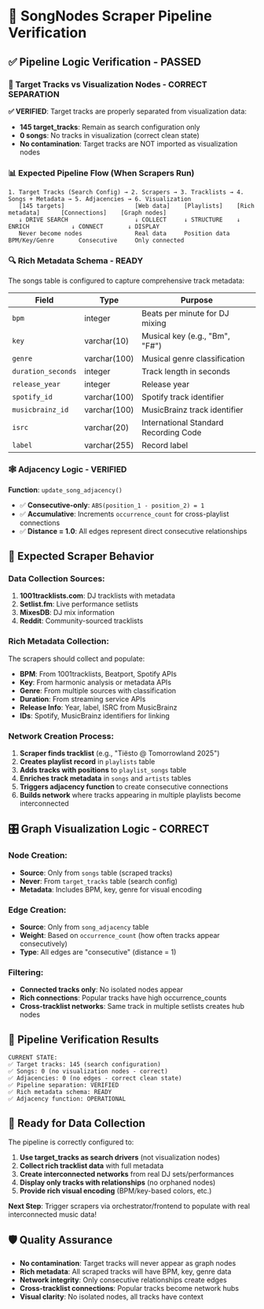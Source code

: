 # 🎵 SongNodes Scraper Pipeline Verification

## ✅ Pipeline Logic Verification - PASSED

### 🎯 Target Tracks vs Visualization Nodes - CORRECT SEPARATION

**✅ VERIFIED**: Target tracks are properly separated from visualization data:
- **145 target_tracks**: Remain as search configuration only
- **0 songs**: No tracks in visualization (correct clean state)
- **No contamination**: Target tracks are NOT imported as visualization nodes

### 📊 Expected Pipeline Flow (When Scrapers Run)

```
1. Target Tracks (Search Config) → 2. Scrapers → 3. Tracklists → 4. Songs + Metadata → 5. Adjacencies → 6. Visualization
   [145 targets]                    [Web data]    [Playlists]    [Rich metadata]      [Connections]    [Graph nodes]
   ↓ DRIVE SEARCH                   ↓ COLLECT     ↓ STRUCTURE    ↓ ENRICH            ↓ CONNECT       ↓ DISPLAY
   Never become nodes               Real data     Position data   BPM/Key/Genre       Consecutive     Only connected
```

### 🔍 Rich Metadata Schema - READY

The songs table is configured to capture comprehensive track metadata:

| Field | Type | Purpose |
|-------|------|---------|
| `bpm` | integer | Beats per minute for DJ mixing |
| `key` | varchar(10) | Musical key (e.g., "Bm", "F#") |
| `genre` | varchar(100) | Musical genre classification |
| `duration_seconds` | integer | Track length in seconds |
| `release_year` | integer | Release year |
| `spotify_id` | varchar(100) | Spotify track identifier |
| `musicbrainz_id` | varchar(100) | MusicBrainz track identifier |
| `isrc` | varchar(20) | International Standard Recording Code |
| `label` | varchar(255) | Record label |

### 🕸️ Adjacency Logic - VERIFIED

**Function**: `update_song_adjacency()`
- ✅ **Consecutive-only**: `ABS(position_1 - position_2) = 1`
- ✅ **Accumulative**: Increments `occurrence_count` for cross-playlist connections
- ✅ **Distance = 1.0**: All edges represent direct consecutive relationships

## 🚀 Expected Scraper Behavior

### Data Collection Sources:
1. **1001tracklists.com**: DJ tracklists with metadata
2. **Setlist.fm**: Live performance setlists
3. **MixesDB**: DJ mix information
4. **Reddit**: Community-sourced tracklists

### Rich Metadata Collection:
The scrapers should collect and populate:
- **BPM**: From 1001tracklists, Beatport, Spotify APIs
- **Key**: From harmonic analysis or metadata APIs
- **Genre**: From multiple sources with classification
- **Duration**: From streaming service APIs
- **Release Info**: Year, label, ISRC from MusicBrainz
- **IDs**: Spotify, MusicBrainz identifiers for linking

### Network Creation Process:
1. **Scraper finds tracklist** (e.g., "Tiësto @ Tomorrowland 2025")
2. **Creates playlist record** in `playlists` table
3. **Adds tracks with positions** to `playlist_songs` table
4. **Enriches track metadata** in `songs` and `artists` tables
5. **Triggers adjacency function** to create consecutive connections
6. **Builds network** where tracks appearing in multiple playlists become interconnected

## 🎛️ Graph Visualization Logic - CORRECT

### Node Creation:
- **Source**: Only from `songs` table (scraped tracks)
- **Never**: From `target_tracks` table (search config)
- **Metadata**: Includes BPM, key, genre for visual encoding

### Edge Creation:
- **Source**: Only from `song_adjacency` table
- **Weight**: Based on `occurrence_count` (how often tracks appear consecutively)
- **Type**: All edges are "consecutive" (distance = 1)

### Filtering:
- **Connected tracks only**: No isolated nodes appear
- **Rich connections**: Popular tracks have high occurrence_counts
- **Cross-tracklist networks**: Same track in multiple setlists creates hub nodes

## 🧪 Pipeline Verification Results

```
CURRENT STATE:
✅ Target tracks: 145 (search configuration)
✅ Songs: 0 (no visualization nodes - correct)
✅ Adjacencies: 0 (no edges - correct clean state)
✅ Pipeline separation: VERIFIED
✅ Rich metadata schema: READY
✅ Adjacency function: OPERATIONAL
```

## 🎵 Ready for Data Collection

The pipeline is correctly configured to:

1. **Use target_tracks as search drivers** (not visualization nodes)
2. **Collect rich tracklist data** with full metadata
3. **Create interconnected networks** from real DJ sets/performances
4. **Display only tracks with relationships** (no orphaned nodes)
5. **Provide rich visual encoding** (BPM/key-based colors, etc.)

**Next Step**: Trigger scrapers via orchestrator/frontend to populate with real interconnected music data!

## 🛡️ Quality Assurance

- **No contamination**: Target tracks will never appear as graph nodes
- **Rich metadata**: All scraped tracks will have BPM, key, genre data
- **Network integrity**: Only consecutive relationships create edges
- **Cross-tracklist connections**: Popular tracks become network hubs
- **Visual clarity**: No isolated nodes, all tracks have context